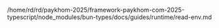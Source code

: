 /home/rd/rd/paykhom-2025/framework-paykhom-com-2025-typescript/node_modules/bun-types/docs/guides/runtime/read-env.md